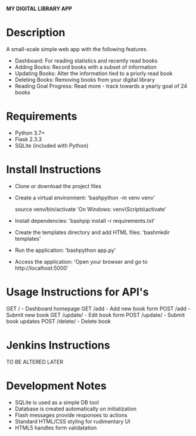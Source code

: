 **MY DIGITAL LIBRARY APP**

# Description

A small-scale simple web app with the following features.

- Dashboard: For reading statistics and recently read books
- Adding Books: Record books with a subset of information
- Updating Books: Alter the information tied to a priorly read book
- Deleting Books: Removing books from your digital library
- Reading Goal Progress: Read more - track towards a yearly goal of 24 books

# Requirements

- Python 3.7+
- Flask 2.3.3
- SQLite (included with Python)

# Install Instructions

- Clone or download the project files
- Create a virtual environment:
    'bashpython -m venv venv'

    source venv/bin/activate
    'On Windows: venv\Scripts\activate'

- Install dependencies:
    'bashpip install -r requirements.txt'

- Create the templates directory and add HTML files:
    'bashmkdir templates'

- Run the application:
    'bashpython app.py'

- Access the application:
    'Open your browser and go to http://localhost:5000'

# Usage Instructions for API's

GET / - Dashboard homepage
GET /add - Add new book form
POST /add - Submit new book
GET /update/<id> - Edit book form
POST /update/<id> - Submit book updates
POST /delete/<id> - Delete book


# Jenkins Instructions

TO BE ALTERED LATER

# Development Notes

- SQLite is used as a simple DB tool
- Database is created automatically on initialization
- Flash messages provide responses to actions
- Standard HTML/CSS styling for rudimentary UI
- HTML5 handles form validatation